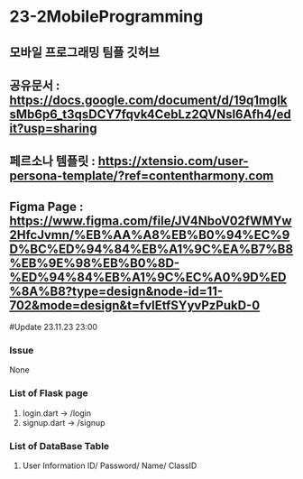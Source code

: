 # 23-2MobileProgramming

## 모바일 프로그래밍 팀플 깃허브

## 공유문서 : https://docs.google.com/document/d/19q1mglksMb6p6_t3qsDCY7fqvk4CebLz2QVNsl6Afh4/edit?usp=sharing

## 페르소나 템플릿 : https://xtensio.com/user-persona-template/?ref=contentharmony.com

## Figma Page : https://www.figma.com/file/JV4NboV02fWMYw2HfcJvmn/%EB%AA%A8%EB%B0%94%EC%9D%BC%ED%94%84%EB%A1%9C%EA%B7%B8%EB%9E%98%EB%B0%8D-%ED%94%84%EB%A1%9C%EC%A0%9D%ED%8A%B8?type=design&node-id=11-702&mode=design&t=fvIEtfSYyvPzPukD-0



#Update 23.11.23 23:00

### Issue
None


### List of Flask page

 1. login.dart -> /login
 2. signup.dart -> /signup


### List of DataBase Table

1. User Information
   ID/ Password/ Name/ ClassID
